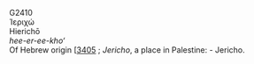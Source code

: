 G2410  
Ἱεριχώ  
Hierichō  
*hee-er-ee-kho‘*  
Of Hebrew origin \[[3405](h3405) ; *Jericho*, a place in Palestine: -
Jericho.  
